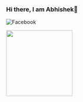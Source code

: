 ### Hi there, I am Abhishek👋

![Facebook](https://img.shields.io/badge/Facebook-%231877F2.svg?style=for-the-badge&logo=Facebook&logoColor=white)

<img height="180em" src="https://github-readme-stats.vercel.app/api?username=abhiiishek2000&show_icons=true&hide_border=true&&count_private=true&include_all_commits=true" />
